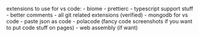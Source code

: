 extensions to use for vs code:
    - biome
    - prettierc
    - typescript support stuff
    - better comments
    - all git related extensions (verified)
    - mongodb for vs code
    - paste json as code
    - polacode (fancy code screenshots if you want to put code stuff on pages)
    - web assembly (if want)
